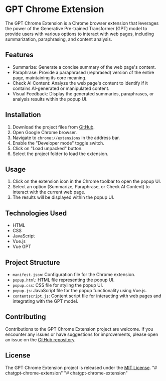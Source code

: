 # GPT Chrome Extension

The GPT Chrome Extension is a Chrome browser extension that leverages the power of the Generative Pre-trained Transformer (GPT) model to provide users with various options to interact with web pages, including summarization, paraphrasing, and content analysis.

## Features

- Summarize: Generate a concise summary of the web page's content.
- Paraphrase: Provide a paraphrased (rephrased) version of the entire page, maintaining its core meaning.
- Check AI Content: Analyze the web page's content to identify if it contains AI-generated or manipulated content.
- Visual Feedback: Display the generated summaries, paraphrases, or analysis results within the popup UI.

## Installation

1. Download the project files from [GitHub](https://github.com/example/project).
2. Open Google Chrome browser.
3. Navigate to `chrome://extensions` in the address bar.
4. Enable the "Developer mode" toggle switch.
5. Click on "Load unpacked" button.
6. Select the project folder to load the extension.

## Usage

1. Click on the extension icon in the Chrome toolbar to open the popup UI.
2. Select an option (Summarize, Paraphrase, or Check AI Content) to interact with the current web page.
3. The results will be displayed within the popup UI.

## Technologies Used

- HTML
- CSS
- JavaScript
- Vue.js
- Vue GPT

## Project Structure

- `manifest.json`: Configuration file for the Chrome extension.
- `popup.html`: HTML file representing the popup UI.
- `popup.css`: CSS file for styling the popup UI.
- `popup.js`: JavaScript file for the popup functionality using Vue.js.
- `contentscript.js`: Content script file for interacting with web pages and integrating with the GPT model.

## Contributing

Contributions to the GPT Chrome Extension project are welcome. If you encounter any issues or have suggestions for improvements, please open an issue on the [GitHub repository](https://github.com/example/project).

## License

The GPT Chrome Extension project is released under the [MIT License](https://opensource.org/licenses/MIT).
"# chatgpt-chrome-extension" 
"# chatgpt-chrome-extension" 
